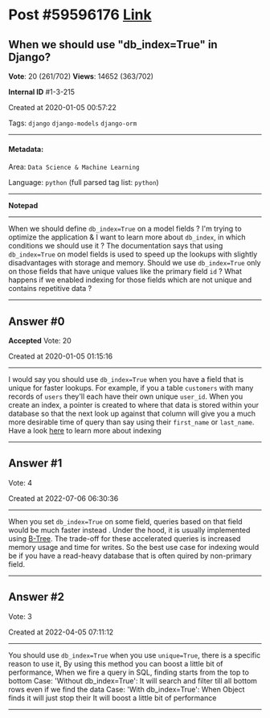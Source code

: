 
# Post \#59596176 [Link](https://stackoverflow.com/questions/59596176/)

## When we should use "db_index=True" in Django?

**Vote**: 20 (261/702) **Views**: 14652 (363/702) 

**Internal ID** \#1-3-215

Created at 2020-01-05 00:57:22

Tags: `django` `django-models` `django-orm`

----------

#### Metadata:

Area: `Data Science & Machine Learning`

Language: `python` (full parsed tag list: `python`)

----------

**Notepad**


----------

When we should define `db_index=True` on a model fields ?
I'm trying to optimize the application & I want to learn more about `db_index`, in which conditions we should use it ?
The documentation says that using `db_index=True` on model fields is used to speed up the lookups with slightly disadvantages with storage and memory.
Should we use `db_index=True` only on those fields that have unique values like the primary field `id` ? 
What happens if we enabled indexing for those fields which are not unique and contains repetitive data ?


----------
        
## Answer \#0

**Accepted** Vote: 20

Created at 2020-01-05 01:15:16

------------

I would say you should use `db_index=True` when you have a field that is unique for faster lookups.
For example, if you a table `customers` with many records of `users` they'll each have their own unique `user_id`. When you create an index, a pointer is created to where that data is stored within your database so that the next look up against that column will give you a much more desirable time of query than say using their `first_name` or `last_name`.
Have a look [here](https://en.wikipedia.org/wiki/Database_index) to learn more about indexing


------------
    
    
## Answer \#1

 Vote: 4

Created at 2022-07-06 06:30:36

------------

When you set `db_index=True` on some field, queries based on that field would be much faster  instead .
Under the hood, it is usually implemented using [B-Tree](https://en.wikipedia.org/wiki/B-tree).
The trade-off for these accelerated queries is increased memory usage and time for writes. So the best use case for indexing would be if you have a read-heavy database that is often quired by non-primary field.


------------
    
    
## Answer \#2

 Vote: 3

Created at 2022-04-05 07:11:12

------------

You should use `db_index=True` when you use `unique=True`, there is a specific reason to use it,
By using this method you can boost a little bit of performance,
When we fire a query in SQL, finding starts from the top to bottom
Case: 'Without db_index=True':
It will search and filter till all bottom rows even if we find the data
Case: 'With db_index=True':
When Object finds it will just stop their
It will boost a little bit of performance


------------
    
    